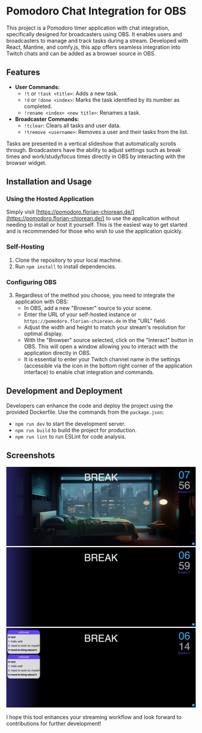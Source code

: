 # Pomodoro Chat Integration for OBS

This project is a Pomodoro timer application with chat integration, specifically designed for broadcasters using OBS. It enables users and broadcasters to manage and track tasks during a stream. Developed with React, Mantine, and comfy.js, this app offers seamless integration into Twitch chats and can be added as a browser source in OBS.

## Features

- **User Commands:**
    - `!t` or `!task <title>`: Adds a new task.
    - `!d` or `!done <index>`: Marks the task identified by its number as completed.
    - `!rename <index> <new title>`: Renames a task.
- **Broadcaster Commands:**
    - `!tclear`: Clears all tasks and user data.
    - `!tremove <username>`: Removes a user and their tasks from the list.

Tasks are presented in a vertical slideshow that automatically scrolls through. Broadcasters have the ability to adjust settings such as break times and work/study/focus times directly in OBS by interacting with the browser widget.
## Installation and Usage

### Using the Hosted Application

Simply visit [https://pomodoro.florian-chiorean.de/](https://pomodoro.florian-chiorean.de/) to use the application without needing to install or host it yourself. This is the easiest way to get started and is recommended for those who wish to use the application quickly.

### Self-Hosting

1. Clone the repository to your local machine.
2. Run `npm install` to install dependencies.

### Configuring OBS

3. Regardless of the method you choose, you need to integrate the application with OBS:
    - In OBS, add a new "Browser" source to your scene.
    - Enter the URL of your self-hosted instance or `https://pomodoro.florian-chiorean.de` in the "URL" field.
    - Adjust the width and height to match your stream's resolution for optimal display.
    - With the "Browser" source selected, click on the "Interact" button in OBS. This will open a window allowing you to interact with the application directly in OBS.
    - It is essential to enter your Twitch channel name in the settings (accessible via the icon in the bottom right corner of the application interface) to enable chat integration and commands.

## Development and Deployment

Developers can enhance the code and deploy the project using the provided Dockerfile. Use the commands from the `package.json`:
- `npm run dev` to start the development server.
- `npm run build` to build the project for production.
- `npm run lint` to run ESLint for code analysis.

## Screenshots

![Screen 01](/screenshots/screen01.png)
![Screen 02](/screenshots/screen02.png)
![Screen 03](/screenshots/screen03.png)

I hope this tool enhances your streaming workflow and look forward to contributions for further development!

